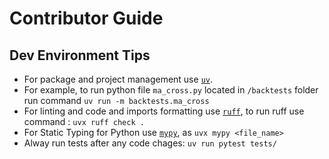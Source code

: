 # Contributor Guide

## Dev Environment Tips
- For package and project management use [`uv`](https://github.com/astral-sh/uv).
- For example, to run python file `ma_cross.py` located in `/backtests` folder run command `uv run -m backtests.ma_cross`
-  For linting and code  and imports formatting use [`ruff`](https://github.com/astral-sh/ruff), to run ruff use command : `uvx ruff check .`
- For Static Typing for Python use [`mypy`](https://github.com/python/mypy), as `uvx mypy <file_name> `
- Alway run tests after any code chages: ```uv run pytest tests/```
